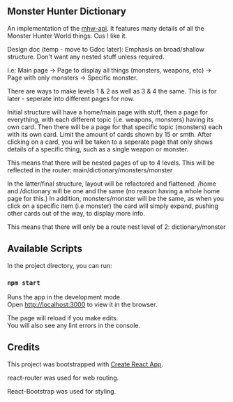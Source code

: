 ## Monster Hunter Dictionary

An implementation of the [mhw-api](https://docs.mhw-db.com/).
It features many details of all the Monster Hunter World things. Cus I like it.

Design doc (temp - move to Gdoc later):
Emphasis on broad/shallow structure. Don't want any nested stuff unless required.

I.e: Main page -> Page to display all things (monsters, weapons, etc) -> Page with only monsters -> Specific monster.

There are ways to make levels 1 & 2 as well as 3 & 4 the same. This is for later - seperate into different pages for now.

Initial structure will have a home/main page with stuff, then a page for everything, with each different topic (i.e. weapons, monsters) having its own card.
Then there will be a page for that specific topic (monsters) each with its own card. Limit the amount of cards shown by 15 or smth. 
After clicking on a card, you will be taken to a seperate page that only shows details of a specific thing, such as a single weapon or monster.

This means that there will be nested pages of up to 4 levels. This will be reflected in the router: main/dictionary/monsters/monster

In the latter/final structure, layout will be refactored and flattened. /home and /dictionary will be one and the same (no reason having a whole home page for this.) In addition, monsters/monster will be the same, as when you click on a specific item (i.e monster) the card will simply expand, pushing other cards out of the way, to display more info.

This means that there will only be a route nest level of 2: dictionary/monster

## Available Scripts

In the project directory, you can run:

### `npm start`

Runs the app in the development mode.<br />
Open [http://localhost:3000](http://localhost:3000) to view it in the browser.

The page will reload if you make edits.<br />
You will also see any lint errors in the console.


## Credits

This project was bootstrapped with [Create React App](https://github.com/facebook/create-react-app).

react-router was used for web routing.

React-Bootstrap was used for styling.
